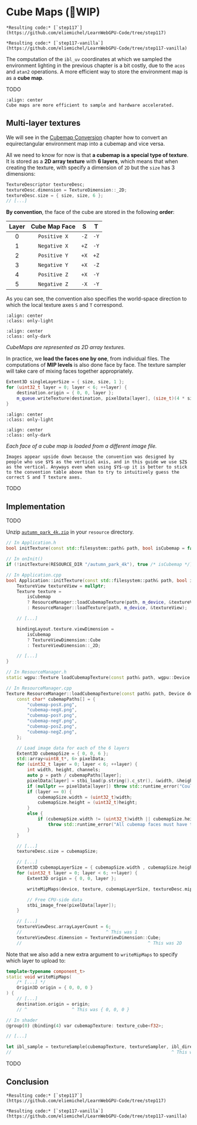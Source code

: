 Cube Maps (🚧WIP)
=========

````{tab} With webgpu.hpp
*Resulting code:* [`step117`](https://github.com/eliemichel/LearnWebGPU-Code/tree/step117)
````

````{tab} Vanilla webgpu.h
*Resulting code:* [`step117-vanilla`](https://github.com/eliemichel/LearnWebGPU-Code/tree/step117-vanilla)
````

The computation of the `ibl_uv` coordinates at which we sampled the environment lighting in the previous chapter is a bit costly, due to the `acos` and `atan2` operations. A more efficient way to store the environment map is as a **cube map**.

TODO

```{figure} /images/cubemap-conv/folded.svg
:align: center
Cube maps are more efficient to sample and hardware accelerated.
```

Multi-layer textures
--------------------

We will see in the [Cubemap Conversion](../../basic-compute/image-processing/cubemap-conversion.md) chapter how to convert an equirectangular environment map into a cubemap and vice versa.

All we need to know for now is that **a cubemap is a special type of texture**. It is stored as a **2D array texture** with **6 layers**, which means that when creating the texture, with specify a dimension of `2D` but the `size` has 3 dimensions:

```C++
TextureDescriptor textureDesc;
textureDesc.dimension = TextureDimension::_2D;
textureDesc.size = { size, size, 6 };
// [...]
```

**By convention**, the face of the cube are stored in the following **order**:

| Layer | Cube Map Face |  S   |  T   |
| :---: | :-----------: | :--: | :--: |
|   0   | `Positive X`  | `-Z` | `-Y` |
|   1   | `Negative X`  | `+Z` | `-Y` |
|   2   | `Positive Y`  | `+X` | `+Z` |
|   3   | `Negative Y`  | `+X` | `-Z` |
|   4   | `Positive Z`  | `+X` | `-Y` |
|   5   | `Negative Z`  | `-X` | `-Y` |

As you can see, the convention also specifies the world-space direction to which the local texture axes `S` and `T` correspond.

```{image} /images/cubemap-conv/stacked-light.svg
:align: center
:class: only-light
```

```{image} /images/cubemap-conv/stacked-dark.svg
:align: center
:class: only-dark
```

<p class="align-center">
    <span class="caption-text"><em>CubeMaps are represented as 2D array textures.</em></span>
</p>

In practice, we **load the faces one by one**, from individual files. The computations of **MIP levels** is also done face by face. The texture sampler will take care of mixing faces together appropriately.

```C++
Extent3D singleLayerSize = { size, size, 1 };
for (uint32_t layer = 0; layer < 6; ++layer) {
    destination.origin = { 0, 0, layer };
    m_queue.writeTexture(destination, pixelData[layer], (size_t)(4 * size * size), source, singleLayerSize);
}
```

```{image} /images/cubemap-conv/faces-light.svg
:align: center
:class: only-light
```

```{image} /images/cubemap-conv/faces-dark.svg
:align: center
:class: only-dark
```

<p class="align-center">
    <span class="caption-text"><em>Each face of a cube map is loaded from a different image file.</em></span>
</p>

```{note}
Images appear upside down because the convention was designed by people who use $Y$ as the vertical axis, and in this guide we use $Z$ as the vertical. Anyways even when using $Y$-up it is better to stick to the convention table above than to try to intuitively guess the correct S and T texture axes.
```

TODO

Implementation
--------------

TODO

Unzip [`autumn_park_4k.zip`](../../data/autumn_park_4k.zip) in your `resource` directory.

```C++
// In Application.h
bool initTexture(const std::filesystem::path& path, bool isCubemap = false);

// In onInit()
if (!initTexture(RESOURCE_DIR "/autumn_park_4k"), true /* isCubemap */) return false;

// In Application.cpp
bool Application::initTexture(const std::filesystem::path& path, bool isCubemap) {
    TextureView textureView = nullptr;
    Texture texture =
        isCubemap
        ? ResourceManager::loadCubemapTexture(path, m_device, &textureView)
        : ResourceManager::loadTexture(path, m_device, &textureView);

    // [...]

    bindingLayout.texture.viewDimension =
        isCubemap
        ? TextureViewDimension::Cube
        : TextureViewDimension::_2D;

    // [...]
}
```

```C++
// In ResourceManager.h
static wgpu::Texture loadCubemapTexture(const path& path, wgpu::Device device, wgpu::TextureView* pTextureView = nullptr);

// In ResourceManager.cpp
Texture ResourceManager::loadCubemapTexture(const path& path, Device device, TextureView* pTextureView) {
    const char* cubemapPaths[] = {
        "cubemap-posX.png",
        "cubemap-negX.png",
        "cubemap-posY.png",
        "cubemap-negY.png",
        "cubemap-posZ.png",
        "cubemap-negZ.png",
    };

    // Load image data for each of the 6 layers
    Extent3D cubemapSize = { 0, 0, 6 };
    std::array<uint8_t*, 6> pixelData;
    for (uint32_t layer = 0; layer < 6; ++layer) {
        int width, height, channels;
        auto p = path / cubemapPaths[layer];
        pixelData[layer] = stbi_load(p.string().c_str(), &width, &height, &channels, 4 /* force 4 channels */);
        if (nullptr == pixelData[layer]) throw std::runtime_error("Could not load input texture!");
        if (layer == 0) {
            cubemapSize.width = (uint32_t)width;
            cubemapSize.height = (uint32_t)height;
        }
        else {
            if (cubemapSize.width != (uint32_t)width || cubemapSize.height != (uint32_t)height)
                throw std::runtime_error("All cubemap faces must have the same size!");
        }
    }

    // [...]
    textureDesc.size = cubemapSize;

    // [...]
    Extent3D cubemapLayerSize = { cubemapSize.width , cubemapSize.height , 1 };
    for (uint32_t layer = 0; layer < 6; ++layer) {
        Extent3D origin = { 0, 0, layer };

        writeMipMaps(device, texture, cubemapLayerSize, textureDesc.mipLevelCount, pixelData[layer], origin);

        // Free CPU-side data
        stbi_image_free(pixelData[layer]);
    }

    // [...]
    textureViewDesc.arrayLayerCount = 6;
    //                                ^ This was 1
    textureViewDesc.dimension = TextureViewDimension::Cube;
    //                                                ^ This was 2D
```

Note that we also add a new extra argument to `writeMipMaps` to specify which layer to upload to:

```C++
template<typename component_t>
static void writeMipMaps(
    /* [...] */
    Origin3D origin = { 0, 0, 0 }
) {
    // [...]
    destination.origin = origin;
    // ^                 ^ This was { 0, 0, 0 }
```

```rust
// In shader
@group(0) @binding(4) var cubemapTexture: texture_cube<f32>;

// [...]

let ibl_sample = textureSample(cubemapTexture, textureSampler, ibl_direction).rgb;
//                                                             ^ This was ibl_uv
```

TODO

Conclusion
----------


````{tab} With webgpu.hpp
*Resulting code:* [`step117`](https://github.com/eliemichel/LearnWebGPU-Code/tree/step117)
````

````{tab} Vanilla webgpu.h
*Resulting code:* [`step117-vanilla`](https://github.com/eliemichel/LearnWebGPU-Code/tree/step117-vanilla)
````

